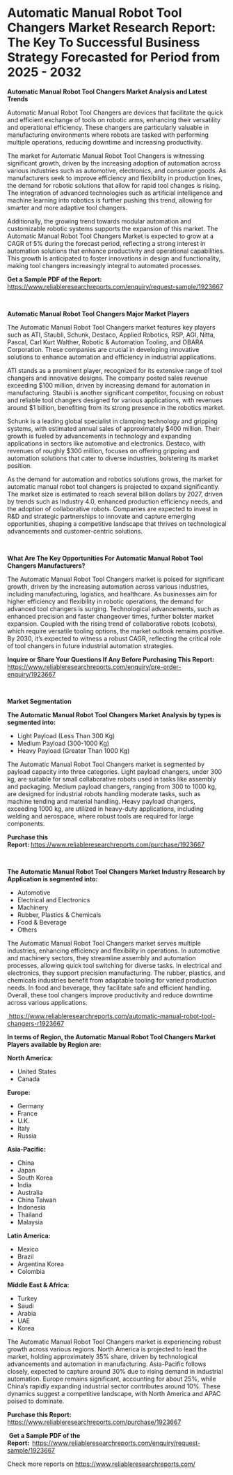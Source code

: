 <p><h1>Automatic Manual Robot Tool Changers Market Research Report: The Key To Successful Business Strategy Forecasted for Period from 2025 - 2032</h1></p><p><strong>Automatic Manual Robot Tool Changers Market Analysis and Latest Trends</strong></p>
<p><p>Automatic Manual Robot Tool Changers are devices that facilitate the quick and efficient exchange of tools on robotic arms, enhancing their versatility and operational efficiency. These changers are particularly valuable in manufacturing environments where robots are tasked with performing multiple operations, reducing downtime and increasing productivity.</p><p>The market for Automatic Manual Robot Tool Changers is witnessing significant growth, driven by the increasing adoption of automation across various industries such as automotive, electronics, and consumer goods. As manufacturers seek to improve efficiency and flexibility in production lines, the demand for robotic solutions that allow for rapid tool changes is rising. The integration of advanced technologies such as artificial intelligence and machine learning into robotics is further pushing this trend, allowing for smarter and more adaptive tool changers.</p><p>Additionally, the growing trend towards modular automation and customizable robotic systems supports the expansion of this market. The Automatic Manual Robot Tool Changers Market is expected to grow at a CAGR of 5% during the forecast period, reflecting a strong interest in automation solutions that enhance productivity and operational capabilities. This growth is anticipated to foster innovations in design and functionality, making tool changers increasingly integral to automated processes.</p></p>
<p><strong>Get a Sample PDF of the Report:&nbsp;</strong> <a href="https://www.reliableresearchreports.com/enquiry/request-sample/1923667?utm_campaign=2224&utm_medium=2&utm_source=Github&utm_content=ia&utm_term=28032025&utm_id=automatic-manual-robot-tool-changers">https://www.reliableresearchreports.com/enquiry/request-sample/1923667</a></p>
<p>&nbsp;</p>
<p><strong>Automatic Manual Robot Tool Changers Major Market Players</strong></p>
<p><p>The Automatic Manual Robot Tool Changers market features key players such as ATI, Staubli, Schunk, Destaco, Applied Robotics, RSP, AGI, Nitta, Pascal, Carl Kurt Walther, Robotic & Automation Tooling, and OBARA Corporation. These companies are crucial in developing innovative solutions to enhance automation and efficiency in industrial applications.</p><p>ATI stands as a prominent player, recognized for its extensive range of tool changers and innovative designs. The company posted sales revenue exceeding $100 million, driven by increasing demand for automation in manufacturing. Staubli is another significant competitor, focusing on robust and reliable tool changers designed for various applications, with revenues around $1 billion, benefiting from its strong presence in the robotics market.</p><p>Schunk is a leading global specialist in clamping technology and gripping systems, with estimated annual sales of approximately $400 million. Their growth is fueled by advancements in technology and expanding applications in sectors like automotive and electronics. Destaco, with revenues of roughly $300 million, focuses on offering gripping and automation solutions that cater to diverse industries, bolstering its market position.</p><p>As the demand for automation and robotics solutions grows, the market for automatic manual robot tool changers is projected to expand significantly. The market size is estimated to reach several billion dollars by 2027, driven by trends such as Industry 4.0, enhanced production efficiency needs, and the adoption of collaborative robots. Companies are expected to invest in R&D and strategic partnerships to innovate and capture emerging opportunities, shaping a competitive landscape that thrives on technological advancements and customer-centric solutions.</p></p>
<p>&nbsp;</p>
<p><strong>What Are The Key Opportunities For Automatic Manual Robot Tool Changers Manufacturers?</strong></p>
<p><p>The Automatic Manual Robot Tool Changers market is poised for significant growth, driven by the increasing automation across various industries, including manufacturing, logistics, and healthcare. As businesses aim for higher efficiency and flexibility in robotic operations, the demand for advanced tool changers is surging. Technological advancements, such as enhanced precision and faster changeover times, further bolster market expansion. Coupled with the rising trend of collaborative robots (cobots), which require versatile tooling options, the market outlook remains positive. By 2030, it’s expected to witness a robust CAGR, reflecting the critical role of tool changers in future industrial automation strategies.</p></p>
<p><strong>Inquire or Share Your Questions If Any Before Purchasing This Report:</strong> <a href="https://www.reliableresearchreports.com/enquiry/pre-order-enquiry/1923667?utm_campaign=2224&utm_medium=2&utm_source=Github&utm_content=ia&utm_term=28032025&utm_id=automatic-manual-robot-tool-changers">https://www.reliableresearchreports.com/enquiry/pre-order-enquiry/1923667</a></p>
<p>&nbsp;</p>
<p><strong>Market Segmentation</strong></p>
<p><strong>The Automatic Manual Robot Tool Changers Market Analysis by types is segmented into:</strong></p>
<p><ul><li>Light Payload (Less Than 300 Kg)</li><li>Medium Payload (300-1000 Kg)</li><li>Heavy Payload (Greater Than 1000 Kg)</li></ul></p>
<p><p>The Automatic Manual Robot Tool Changers market is segmented by payload capacity into three categories. Light payload changers, under 300 kg, are suitable for small collaborative robots used in tasks like assembly and packaging. Medium payload changers, ranging from 300 to 1000 kg, are designed for industrial robots handling moderate tasks, such as machine tending and material handling. Heavy payload changers, exceeding 1000 kg, are utilized in heavy-duty applications, including welding and aerospace, where robust tools are required for large components.</p></p>
<p><strong>Purchase this Report:&nbsp;</strong><a href="https://www.reliableresearchreports.com/purchase/1923667?utm_campaign=2224&utm_medium=2&utm_source=Github&utm_content=ia&utm_term=28032025&utm_id=automatic-manual-robot-tool-changers">https://www.reliableresearchreports.com/purchase/1923667</a></p>
<p>&nbsp;</p>
<p><strong>The Automatic Manual Robot Tool Changers Market Industry Research by Application is segmented into:</strong></p>
<p><ul><li>Automotive</li><li>Electrical and Electronics</li><li>Machinery</li><li>Rubber, Plastics & Chemicals</li><li>Food & Beverage</li><li>Others</li></ul></p>
<p><p>The Automatic Manual Robot Tool Changers market serves multiple industries, enhancing efficiency and flexibility in operations. In automotive and machinery sectors, they streamline assembly and automation processes, allowing quick tool switching for diverse tasks. In electrical and electronics, they support precision manufacturing. The rubber, plastics, and chemicals industries benefit from adaptable tooling for varied production needs. In food and beverage, they facilitate safe and efficient handling. Overall, these tool changers improve productivity and reduce downtime across various applications.</p></p>
<p><a href="https://www.reliableresearchreports.com/automatic-manual-robot-tool-changers-r1923667?utm_campaign=2224&utm_medium=2&utm_source=Github&utm_content=ia&utm_term=28032025&utm_id=automatic-manual-robot-tool-changers">&nbsp;https://www.reliableresearchreports.com/automatic-manual-robot-tool-changers-r1923667</a></p>
<p><strong>In terms of Region, the Automatic Manual Robot Tool Changers Market Players available by Region are:</strong></p>
<p>
    <p> <strong> North America: </strong>
        <ul>
            <li>United States</li>
            <li>Canada</li>
        </ul>
        </p> 
    <p> <strong> Europe: </strong>
        <ul>
            <li>Germany</li>
            <li>France</li>
            <li>U.K.</li>
            <li>Italy</li>
            <li>Russia</li>
        </ul>
        </p> 
    <p> <strong> Asia-Pacific: </strong>
        <ul>
            <li>China</li>
            <li>Japan</li>
            <li>South Korea</li>
            <li>India</li>
            <li>Australia</li>
            <li>China Taiwan</li>
            <li>Indonesia</li>
            <li>Thailand</li>
            <li>Malaysia</li>
        </ul>
        </p> 
    <p> <strong> Latin America: </strong>
        <ul>
            <li>Mexico</li>
            <li>Brazil</li>
            <li>Argentina Korea</li>
            <li>Colombia</li>
        </ul>
        </p> 
    <p> <strong> Middle East & Africa: </strong>
        <ul>
            <li>Turkey</li>
            <li>Saudi</li>
            <li>Arabia</li>
            <li>UAE</li>
            <li>Korea</li>
        </ul>
    </p>
    </p>
<p><p>The Automatic Manual Robot Tool Changers market is experiencing robust growth across various regions. North America is projected to lead the market, holding approximately 35% share, driven by technological advancements and automation in manufacturing. Asia-Pacific follows closely, expected to capture around 30% due to rising demand in industrial automation. Europe remains significant, accounting for about 25%, while China’s rapidly expanding industrial sector contributes around 10%. These dynamics suggest a competitive landscape, with North America and APAC poised to dominate.</p></p>
<p><strong>Purchase this Report: </strong><a href="https://www.reliableresearchreports.com/purchase/1923667?utm_campaign=2224&utm_medium=2&utm_source=Github&utm_content=ia&utm_term=28032025&utm_id=automatic-manual-robot-tool-changers">https://www.reliableresearchreports.com/purchase/1923667</a></p>
<p>&nbsp;<strong>Get a Sample PDF of the Report:&nbsp;&nbsp;</strong><a href="https://www.reliableresearchreports.com/enquiry/request-sample/1923667?utm_campaign=2224&utm_medium=2&utm_source=Github&utm_content=ia&utm_term=28032025&utm_id=automatic-manual-robot-tool-changers">https://www.reliableresearchreports.com/enquiry/request-sample/1923667</a></p>
<p><strong></strong></p>
<p>Check more reports on <a href="https://www.reliableresearchreports.com/?utm_campaign=2224&utm_medium=2&utm_source=Github&utm_content=ia&utm_term=28032025&utm_id=automatic-manual-robot-tool-changers">https://www.reliableresearchreports.com/</a></p>